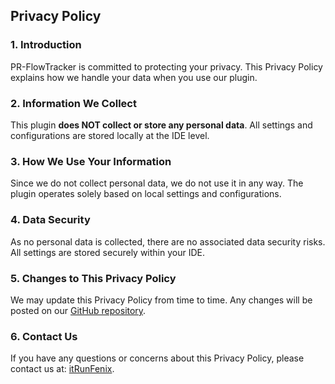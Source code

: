 ## Privacy Policy

### 1. Introduction

PR-FlowTracker is committed to protecting your privacy. This Privacy Policy explains how we handle your data when you use our plugin.

### 2. Information We Collect

This plugin **does NOT collect or store any personal data**. All settings and configurations are stored locally at the IDE level.

### 3. How We Use Your Information

Since we do not collect personal data, we do not use it in any way. The plugin operates solely based on local settings and configurations.

### 4. Data Security

As no personal data is collected, there are no associated data security risks. All settings are stored securely within your IDE.

### 5. Changes to This Privacy Policy

We may update this Privacy Policy from time to time. Any changes will be posted on our [GitHub repository](https://github.com/itRunFenix/PR-FlowTracker-plugin).

### 6. Contact Us

If you have any questions or concerns about this Privacy Policy, please contact us at: [itRunFenix](mailto:itrun.fenix@gmail.com).